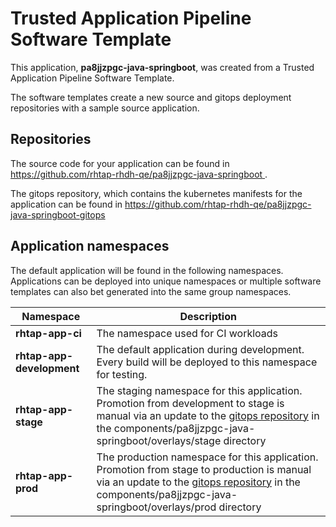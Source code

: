# Trusted Application Pipeline Software Template

This application, **pa8jjzpgc-java-springboot**, was created from a Trusted Application Pipeline Software Template.

The software templates create a new source and gitops deployment repositories with a sample source application. 

## Repositories

The source code for your application can be found in [https://github.com/rhtap-rhdh-qe/pa8jjzpgc-java-springboot ](https://github.com/rhtap-rhdh-qe/pa8jjzpgc-java-springboot ).
 
The gitops repository, which contains the kubernetes manifests for the application can be found in 
[https://github.com/rhtap-rhdh-qe/pa8jjzpgc-java-springboot-gitops ](https://github.com/rhtap-rhdh-qe/pa8jjzpgc-java-springboot-gitops ) 

## Application namespaces 

The default application will be found in the following namespaces. Applications can be deployed into unique namespaces or multiple software templates can also bet generated into the same group namespaces.  

|  Namespace   |  Description   |  
| -------- | -------- |
| **rhtap-app-ci** | The namespace used for CI workloads |
| **rhtap-app-development** | The default application during development. Every build will be deployed to this namespace for testing. |
| **rhtap-app-stage** | The staging namespace for this application. Promotion from development to stage is manual via an update to the [gitops repository](https://github.com/rhtap-rhdh-qe/pa8jjzpgc-java-springboot-gitops ) in the components/pa8jjzpgc-java-springboot/overlays/stage directory |
| **rhtap-app-prod** | The production namespace for this application. Promotion from stage to production is manual via an update to the [gitops repository](https://github.com/rhtap-rhdh-qe/pa8jjzpgc-java-springboot-gitops ) in the components/pa8jjzpgc-java-springboot/overlays/prod directory |